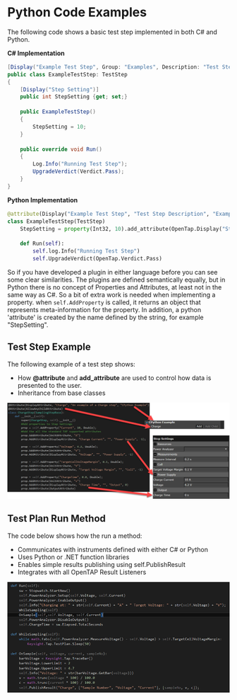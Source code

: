 
# Python Code Examples
The following code shows a basic test step implemented in both C# and Python.

**C# Implementation** 

```cs
[Display("Example Test Step", Group: "Examples", Description: "Test Step Description")]
public class ExampleTestStep: TestStep
{
	[Display("Step Setting")]
	public int StepSetting {get; set;}
	
	public ExampleTestStep()
	{
		StepSetting = 10;
	}

	public override void Run()
	{
		Log.Info("Running Test Step");
		UpgradeVerdict(Verdict.Pass);
	}
}

```

**Python Implementation**

```py
@attribute(Display("Example Test Step", "Test Step Description", "Examples")
class ExampleTestStep(TestStep)
    StepSetting = property(Int32, 10).add_attribute(OpenTap.Display("Step Setting"))
    
	def Run(self):
		self.log.Info("Running Test Step")
		self.UpgradeVerdict(OpenTap.Verdict.Pass)
```

So if you have developed a plugin in either language before you can see some clear similarities. 
The plugins are defined semantically equally, but in Python there is no concept of Properties and Attributes,
at least not in the same way as C#. So a bit of extra work is needed when implementing a property.
when ```self.AddProperty``` is called, it returns an object that represents meta-information for the property.
In addition, a python 'attribute' is created by the name defined by the string, for example "StepSetting".


## Test Step Example
The following example of a test step shows:

- How **@attribute** and **add_attribute** are used to control how data is presented to the user.
- Inheritance from base classes

![](./Images/python_code_example.png) 

## Test Plan Run Method
The code below shows how the run a method:

- Communicates with instruments defined with either C# or Python 
- Uses Python or .NET function libraries 
- Enables simple results publishing using self.PublishResult 
- Integrates with all OpenTAP Result Listeners 

![](./Images/python_test_execute75.png)

